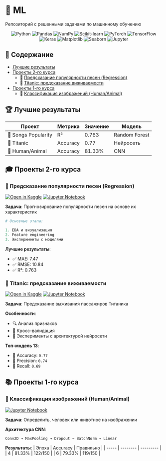 # 🤖 ML

Репозиторий с решенными задачами по машинному обучению

<p align="center">
  <img src="https://img.shields.io/badge/Python-3776AB?logo=python&logoColor=white" alt="Python">
  <img src="https://img.shields.io/badge/Pandas-150458?logo=pandas&logoColor=white" alt="Pandas">
  <img src="https://img.shields.io/badge/Numpy-013243?logo=numpy&logoColor=white" alt="NumPy">
  <img src="https://img.shields.io/badge/Scikit_Learn-F7931E?logo=scikit-learn&logoColor=white" alt="Scikit-learn">
  <img src="https://img.shields.io/badge/PyTorch-EE4C2C?logo=pytorch&logoColor=white" alt="PyTorch">
  <img src="https://img.shields.io/badge/TensorFlow-FF6F00?logo=tensorflow&logoColor=white" alt="TensorFlow">
  <img src="https://img.shields.io/badge/Keras-D00000?logo=keras&logoColor=white" alt="Keras">
  <img src="https://img.shields.io/badge/Matplotlib-11557C?logo=matplotlib&logoColor=white" alt="Matplotlib">
  <img src="https://img.shields.io/badge/Seaborn-5B8CBF?logo=seaborn&logoColor=white" alt="Seaborn">
  <img src="https://img.shields.io/badge/Jupyter-F37626?logo=jupyter&logoColor=white" alt="Jupyter">
</p>

## 📂 Содержание
- [Лучшие результаты](#-лучшие-результаты)
- [Проекты 2-го курса](#-проекты-2-го-курса)
  - 🎵 [Предсказание популярности песен (Regression)](#-предсказание-популярности-песен-regression)
  - 🚢 [Titanic: предсказание виживаемости](#-titanic-предсказание-виживаемости)
- [Проекты 1-го курса](#-проекты-1-го-курса)
  - 🐘 [Классификация изображений (Human/Animal)](#-классификация-изображений-humananimal)

## 🏆 Лучшие результаты

| Проект             | Метрика  | Значение | Модель        |
| ------------------ | -------- | -------- | ------------- |
| 🎵 Songs Popularity | R²       | 0.763    | Random Forest |
| 🚢 Titanic          | Accuracy | 0.77     | Нейросеть     |
| 🐘 Human/Animal     | Accuracy | 81.33%   | CNN           |

## 🎓 Проекты 2-го курса

### 🎵 Предсказание популярности песен (Regression)
[![Open in Kaggle](https://img.shields.io/badge/Kaggle-Open-blue?logo=kaggle)](https://www.kaggle.com/code/laroxyss/songs-korolev-fedor)
[![Jupyter Notebook](https://img.shields.io/badge/Jupyter-Notebook-orange?logo=jupyter)](./Songs%20Korolev%20Fedor.ipynb)

**Задача**: Прогнозирование популярности песен на основе их характеристик

```python
# Основные этапы:

1. EDA и визуализация
2. Feature engineering
3. Эксперименты с моделями
```

**Лучшие результаты**:
- ✅ MAE: 7.47
- ✅ RMSE: 10.84
- ✅ R²: 0.763

### 🚢 Titanic: предсказание виживаемости
[![Open in Kaggle](https://img.shields.io/badge/Kaggle-Open-blue?logo=kaggle)](https://www.kaggle.com/code/laroxyss/titanic-korolev-fedor-at07)
[![Jupyter Notebook](https://img.shields.io/badge/Jupyter-Notebook-orange?logo=jupyter)](./Titanic%20Korolev%20Fedor%20AT07.ipynb)

**Задача**: Предсказание выживания пассажиров Титаника

**Особенности**:
- 🔍 Анализ признаков
- 🧩 Кросс-валидация
- 🤖 Эксперименты с архитектурой нейросети

**Топ-модель 13**:
- 🎯 Accuracy: `0.77`
- 🎯 Precision: `0.74`
- 🎯 Recall: `0.69`

## 📚 Проекты 1-го курса

### 🐘 Классификация изображений (Human/Animal)
[![Jupyter Notebook](https://img.shields.io/badge/Jupyter-Notebook-orange?logo=jupyter)](./human_animal.ipynb)

**Задача**: Определить, человек или животное на изображении  

**Архитектура CNN**:
```
Conv2D → MaxPooling → Dropout → BatchNorm → Linear
```

**Результаты**:
| Эпоха | Accuracy | Правильно |
| ----- | -------- | --------- |
| 4     | 81.33%   | 122/150   |
| 6     | 79.33%   | 119/150   |

